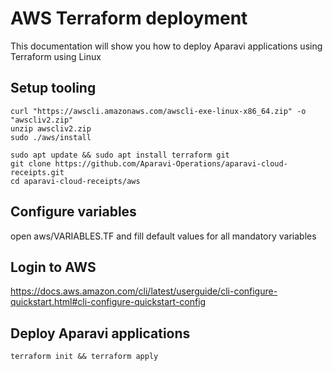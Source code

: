# AWS Terraform deployment

This documentation will show you how to deploy Aparavi applications using Terraform using Linux

## Setup tooling

```
curl "https://awscli.amazonaws.com/awscli-exe-linux-x86_64.zip" -o "awscliv2.zip"
unzip awscliv2.zip
sudo ./aws/install
```

```
sudo apt update && sudo apt install terraform git
git clone https://github.com/Aparavi-Operations/aparavi-cloud-receipts.git
cd aparavi-cloud-receipts/aws
```

## Configure variables

open aws/VARIABLES.TF and fill default values for all mandatory variables

## Login to AWS

https://docs.aws.amazon.com/cli/latest/userguide/cli-configure-quickstart.html#cli-configure-quickstart-config

## Deploy Aparavi applications

```
terraform init && terraform apply
```